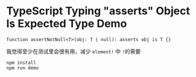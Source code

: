 TypeScript Typing "asserts" Object Is Expected Type Demo
===========================

```
function assertNotNull<T>(obj: T | null): asserts obj is T {}
```

我觉得至少在测试里会很有用，减少 `element!` 中 `!`的需要

```
npm install
npm run demo
```
